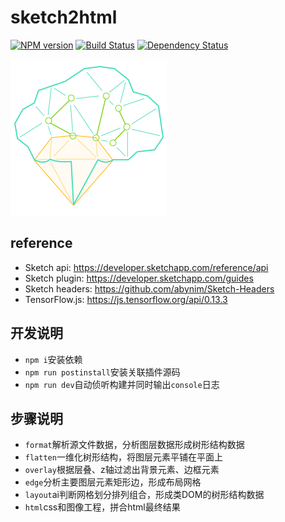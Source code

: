 # sketch2html

[![NPM version](https://badge.fury.io/js/sketch2html.png)](https://npmjs.org/package/sketch2html)
[![Build Status](https://travis-ci.org/sketch2html/sketch2html.svg?branch=master)](https://travis-ci.org/sketch2html/sketch2html)
[![Dependency Status](https://david-dm.org/sketch2html/sketch2html.png)](https://david-dm.org/sketch2html/sketch2html)

[![logo](https://raw.githubusercontent.com/sketch2html/sketch2html/master/assets/icon.png)](https://github.com/sketch2html/sketch2html)

## reference
* Sketch api: https://developer.sketchapp.com/reference/api
* Sketch plugin: https://developer.sketchapp.com/guides
* Sketch headers: https://github.com/abynim/Sketch-Headers
* TensorFlow.js: https://js.tensorflow.org/api/0.13.3

## 开发说明
* `npm i`安装依赖
* `npm run postinstall`安装关联插件源码
* `npm run dev`自动侦听构建并同时输出`console`日志

## 步骤说明
* `format`解析源文件数据，分析图层数据形成树形结构数据
* `flatten`一维化树形结构，将图层元素平铺在平面上
* `overlay`根据层叠、z轴过滤出背景元素、边框元素
* `edge`分析主要图层元素矩形边，形成布局网格
* `layout`ai判断网格划分排列组合，形成类DOM的树形结构数据
* `html`css和图像工程，拼合html最终结果
